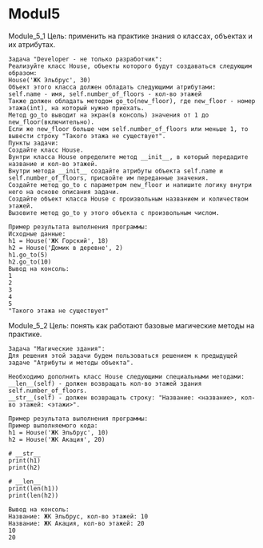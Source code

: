 # Modul5
Module_5_1
    Цель: применить на практике знания о классах, объектах и их атрибутах.
    
    Задача "Developer - не только разработчик":
    Реализуйте класс House, объекты которого будут создаваться следующим образом:
    House('ЖК Эльбрус', 30)
    Объект этого класса должен обладать следующими атрибутами:
    self.name - имя, self.number_of_floors - кол-во этажей
    Также должен обладать методом go_to(new_floor), где new_floor - номер этажа(int), на который нужно приехать.
    Метод go_to выводит на экран(в консоль) значения от 1 до new_floor(включительно).
    Если же new_floor больше чем self.number_of_floors или меньше 1, то вывести строку "Такого этажа не существует".
    Пункты задачи:
    Создайте класс House.
    Вунтри класса House определите метод __init__, в который передадите название и кол-во этажей.
    Внутри метода __init__ создайте атрибуты объекта self.name и self.number_of_floors, присвойте им переданные значения.
    Создайте метод go_to с параметром new_floor и напишите логику внутри него на основе описания задачи.
    Создайте объект класса House с произвольным названием и количеством этажей.
    Вызовите метод go_to у этого объекта с произвольным числом.
    
    Пример результата выполнения программы:
    Исходные данные:
    h1 = House('ЖК Горский', 18)
    h2 = House('Домик в деревне', 2)
    h1.go_to(5)
    h2.go_to(10)
    Вывод на консоль:
    1
    2
    3
    4
    5
    "Такого этажа не существует"
Module_5_2
    Цель: понять как работают базовые магические методы на практике.
  
    Задача "Магические здания":
    Для решения этой задачи будем пользоваться решением к предыдущей задаче "Атрибуты и методы объекта".
    
    Необходимо дополнить класс House следующими специальными методами:
    __len__(self) - должен возвращать кол-во этажей здания self.number_of_floors.
    __str__(self) - должен возвращать строку: "Название: <название>, кол-во этажей: <этажи>".
    
    Пример результата выполнения программы:
    Пример выполняемого кода:
    h1 = House('ЖК Эльбрус', 10)
    h2 = House('ЖК Акация', 20)
    
    # __str__
    print(h1)
    print(h2)
    
    # __len__
    print(len(h1))
    print(len(h2))
    
    Вывод на консоль:
    Название: ЖК Эльбрус, кол-во этажей: 10
    Название: ЖК Акация, кол-во этажей: 20
    10
    20
